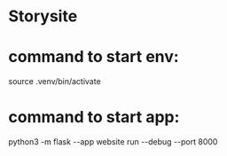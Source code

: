 # Storysite

# command to start env:
source .venv/bin/activate

# command to start app:
python3 -m flask --app website run --debug --port 8000

